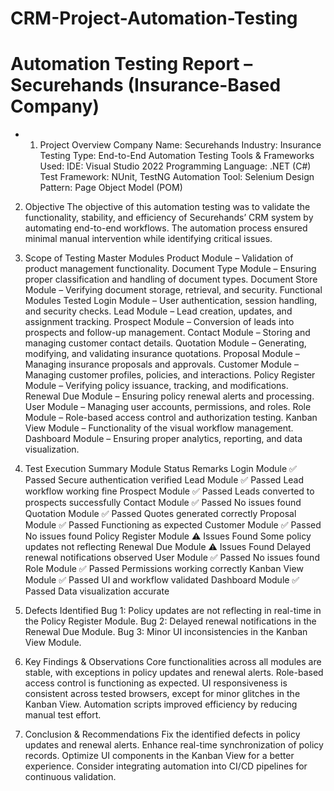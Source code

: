 # CRM-Project-Automation-Testing
# Automation Testing Report – Securehands (Insurance-Based Company)
* 1. Project Overview
Company Name: Securehands
Industry: Insurance
Testing Type: End-to-End Automation Testing
Tools & Frameworks Used:
IDE: Visual Studio 2022
Programming Language: .NET (C#)
Test Framework: NUnit, TestNG
Automation Tool: Selenium
Design Pattern: Page Object Model (POM)
2. Objective
The objective of this automation testing was to validate the functionality, stability, and efficiency of Securehands’ CRM system by automating end-to-end workflows. The automation process ensured minimal manual intervention while identifying critical issues.

3. Scope of Testing
Master Modules
Product Module – Validation of product management functionality.
Document Type Module – Ensuring proper classification and handling of document types.
Document Store Module – Verifying document storage, retrieval, and security.
Functional Modules Tested
Login Module – User authentication, session handling, and security checks.
Lead Module – Lead creation, updates, and assignment tracking.
Prospect Module – Conversion of leads into prospects and follow-up management.
Contact Module – Storing and managing customer contact details.
Quotation Module – Generating, modifying, and validating insurance quotations.
Proposal Module – Managing insurance proposals and approvals.
Customer Module – Managing customer profiles, policies, and interactions.
Policy Register Module – Verifying policy issuance, tracking, and modifications.
Renewal Due Module – Ensuring policy renewal alerts and processing.
User Module – Managing user accounts, permissions, and roles.
Role Module – Role-based access control and authorization testing.
Kanban View Module – Functionality of the visual workflow management.
Dashboard Module – Ensuring proper analytics, reporting, and data visualization.
4. Test Execution Summary
Module	Status	Remarks
Login Module	✅ Passed	Secure authentication verified
Lead Module	✅ Passed	Lead workflow working fine
Prospect Module	✅ Passed	Leads converted to prospects successfully
Contact Module	✅ Passed	No issues found
Quotation Module	✅ Passed	Quotes generated correctly
Proposal Module	✅ Passed	Functioning as expected
Customer Module	✅ Passed	No issues found
Policy Register Module	⚠️ Issues Found	Some policy updates not reflecting
Renewal Due Module	⚠️ Issues Found	Delayed renewal notifications observed
User Module	✅ Passed	No issues found
Role Module	✅ Passed	Permissions working correctly
Kanban View Module	✅ Passed	UI and workflow validated
Dashboard Module	✅ Passed	Data visualization accurate
5. Defects Identified
Bug 1: Policy updates are not reflecting in real-time in the Policy Register Module.
Bug 2: Delayed renewal notifications in the Renewal Due Module.
Bug 3: Minor UI inconsistencies in the Kanban View Module.
6. Key Findings & Observations
Core functionalities across all modules are stable, with exceptions in policy updates and renewal alerts.
Role-based access control is functioning as expected.
UI responsiveness is consistent across tested browsers, except for minor glitches in the Kanban View.
Automation scripts improved efficiency by reducing manual test effort.
7. Conclusion & Recommendations
Fix the identified defects in policy updates and renewal alerts.
Enhance real-time synchronization of policy records.
Optimize UI components in the Kanban View for a better experience.
Consider integrating automation into CI/CD pipelines for continuous validation.
